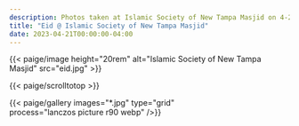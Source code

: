 ```yaml
---
description: Photos taken at Islamic Society of New Tampa Masjid on 4-21-2023. Please click on the photo to download then save the image. If you would like me to remove any from here please contact me on my telegram on the main page.
title: "Eid @ Islamic Society of New Tampa Masjid"
date: 2023-04-21T00:00:00-04:00
---
```


<div class="text-center">{{< paige/image height="20rem" alt="Islamic Society of New Tampa Masjid" src="eid.jpg"    >}}</div> 

{{< paige/scrolltotop >}}

{{< paige/gallery
     images="*.jpg" 
     type="grid"  
     process="lanczos picture r90 webp"
     />}}
